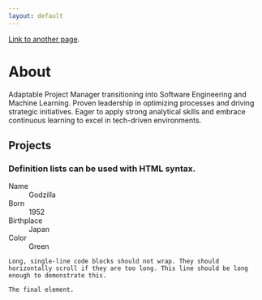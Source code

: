 ```yaml
---
layout: default
---
```


[Link to another page](./another-page.html).

# About

Adaptable Project Manager transitioning into Software Engineering and Machine Learning. Proven leadership in optimizing processes and driving strategic initiatives. Eager to apply strong analytical skills and embrace continuous learning to excel in tech-driven environments.

## Projects





### Definition lists can be used with HTML syntax.

<dl>
<dt>Name</dt>
<dd>Godzilla</dd>
<dt>Born</dt>
<dd>1952</dd>
<dt>Birthplace</dt>
<dd>Japan</dd>
<dt>Color</dt>
<dd>Green</dd>
</dl>

```
Long, single-line code blocks should not wrap. They should horizontally scroll if they are too long. This line should be long enough to demonstrate this.
```

```
The final element.
```
